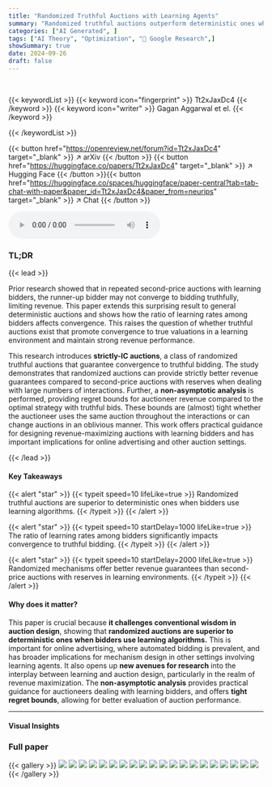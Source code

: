 ```yaml
---
title: "Randomized Truthful Auctions with Learning Agents"
summary: "Randomized truthful auctions outperform deterministic ones when bidders employ learning algorithms, maximizing revenue in repeated interactions."
categories: ["AI Generated", ]
tags: ["AI Theory", "Optimization", "🏢 Google Research",]
showSummary: true
date: 2024-09-26
draft: false
---
```


<br>

{{< keywordList >}}
{{< keyword icon="fingerprint" >}} Tt2xJaxDc4 {{< /keyword >}}
{{< keyword icon="writer" >}} Gagan Aggarwal et el. {{< /keyword >}}
 
{{< /keywordList >}}

{{< button href="https://openreview.net/forum?id=Tt2xJaxDc4" target="_blank" >}}
↗ arXiv
{{< /button >}}
{{< button href="https://huggingface.co/papers/Tt2xJaxDc4" target="_blank" >}}
↗ Hugging Face
{{< /button >}}{{< button href="https://huggingface.co/spaces/huggingface/paper-central?tab=tab-chat-with-paper&paper_id=Tt2xJaxDc4&paper_from=neurips" target="_blank" >}}
↗ Chat
{{< /button >}}




<audio controls>
    <source src="https://ai-paper-reviewer.com/Tt2xJaxDc4/podcast.wav" type="audio/wav">
    Your browser does not support the audio element.
</audio>


### TL;DR


{{< lead >}}

Prior research showed that in repeated second-price auctions with learning bidders, the runner-up bidder may not converge to bidding truthfully, limiting revenue.  This paper extends this surprising result to general deterministic auctions and shows how the ratio of learning rates among bidders affects convergence. This raises the question of whether truthful auctions exist that promote convergence to true valuations in a learning environment and maintain strong revenue performance. 

This research introduces **strictly-IC auctions**, a class of randomized truthful auctions that guarantee convergence to truthful bidding.  The study demonstrates that randomized auctions can provide strictly better revenue guarantees compared to second-price auctions with reserves when dealing with large numbers of interactions.  Further, a **non-asymptotic analysis** is performed, providing regret bounds for auctioneer revenue compared to the optimal strategy with truthful bids. These bounds are (almost) tight whether the auctioneer uses the same auction throughout the interactions or can change auctions in an oblivious manner. This work offers practical guidance for designing revenue-maximizing auctions with learning bidders and has important implications for online advertising and other auction settings.

{{< /lead >}}


#### Key Takeaways

{{< alert "star" >}}
{{< typeit speed=10 lifeLike=true >}} Randomized truthful auctions are superior to deterministic ones when bidders use learning algorithms. {{< /typeit >}}
{{< /alert >}}

{{< alert "star" >}}
{{< typeit speed=10 startDelay=1000 lifeLike=true >}} The ratio of learning rates among bidders significantly impacts convergence to truthful bidding. {{< /typeit >}}
{{< /alert >}}

{{< alert "star" >}}
{{< typeit speed=10 startDelay=2000 lifeLike=true >}} Randomized mechanisms offer better revenue guarantees than second-price auctions with reserves in learning environments. {{< /typeit >}}
{{< /alert >}}

#### Why does it matter?
This paper is crucial because **it challenges conventional wisdom in auction design**, showing that **randomized auctions are superior to deterministic ones when bidders use learning algorithms.** This is important for online advertising, where automated bidding is prevalent, and has broader implications for mechanism design in other settings involving learning agents.  It also opens up **new avenues for research** into the interplay between learning and auction design, particularly in the realm of revenue maximization. The **non-asymptotic analysis** provides practical guidance for auctioneers dealing with learning bidders, and offers **tight regret bounds**, allowing for better evaluation of auction performance.

------
#### Visual Insights







### Full paper

{{< gallery >}}
<img src="https://ai-paper-reviewer.com/Tt2xJaxDc4/1.png" class="grid-w50 md:grid-w33 xl:grid-w25" />
<img src="https://ai-paper-reviewer.com/Tt2xJaxDc4/2.png" class="grid-w50 md:grid-w33 xl:grid-w25" />
<img src="https://ai-paper-reviewer.com/Tt2xJaxDc4/3.png" class="grid-w50 md:grid-w33 xl:grid-w25" />
<img src="https://ai-paper-reviewer.com/Tt2xJaxDc4/4.png" class="grid-w50 md:grid-w33 xl:grid-w25" />
<img src="https://ai-paper-reviewer.com/Tt2xJaxDc4/5.png" class="grid-w50 md:grid-w33 xl:grid-w25" />
<img src="https://ai-paper-reviewer.com/Tt2xJaxDc4/6.png" class="grid-w50 md:grid-w33 xl:grid-w25" />
<img src="https://ai-paper-reviewer.com/Tt2xJaxDc4/7.png" class="grid-w50 md:grid-w33 xl:grid-w25" />
<img src="https://ai-paper-reviewer.com/Tt2xJaxDc4/8.png" class="grid-w50 md:grid-w33 xl:grid-w25" />
<img src="https://ai-paper-reviewer.com/Tt2xJaxDc4/9.png" class="grid-w50 md:grid-w33 xl:grid-w25" />
<img src="https://ai-paper-reviewer.com/Tt2xJaxDc4/10.png" class="grid-w50 md:grid-w33 xl:grid-w25" />
<img src="https://ai-paper-reviewer.com/Tt2xJaxDc4/11.png" class="grid-w50 md:grid-w33 xl:grid-w25" />
<img src="https://ai-paper-reviewer.com/Tt2xJaxDc4/12.png" class="grid-w50 md:grid-w33 xl:grid-w25" />
<img src="https://ai-paper-reviewer.com/Tt2xJaxDc4/13.png" class="grid-w50 md:grid-w33 xl:grid-w25" />
<img src="https://ai-paper-reviewer.com/Tt2xJaxDc4/14.png" class="grid-w50 md:grid-w33 xl:grid-w25" />
<img src="https://ai-paper-reviewer.com/Tt2xJaxDc4/15.png" class="grid-w50 md:grid-w33 xl:grid-w25" />
<img src="https://ai-paper-reviewer.com/Tt2xJaxDc4/16.png" class="grid-w50 md:grid-w33 xl:grid-w25" />
<img src="https://ai-paper-reviewer.com/Tt2xJaxDc4/17.png" class="grid-w50 md:grid-w33 xl:grid-w25" />
<img src="https://ai-paper-reviewer.com/Tt2xJaxDc4/18.png" class="grid-w50 md:grid-w33 xl:grid-w25" />
<img src="https://ai-paper-reviewer.com/Tt2xJaxDc4/19.png" class="grid-w50 md:grid-w33 xl:grid-w25" />
<img src="https://ai-paper-reviewer.com/Tt2xJaxDc4/20.png" class="grid-w50 md:grid-w33 xl:grid-w25" />
{{< /gallery >}}